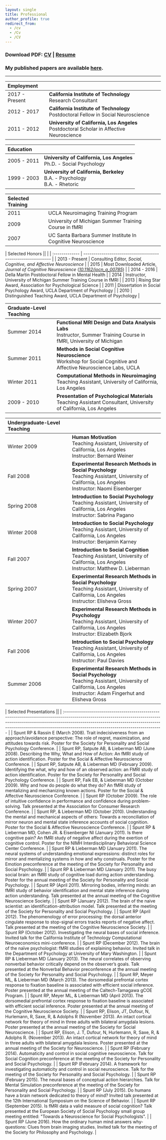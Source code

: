 ```yaml
---
layout: single
title: Professional
author_profile: true
redirect_from:
  - /cv
  - /Cv
  - /CV
---
```


### Download PDF: [CV](CV_BobSpunt.pdf)  |  [Resume](RESUME_BobSpunt.pdf)

### My published papers are available [here](/papers).

---

| Employment ||
| :-------------- | --------------------------------------------------------------------------------------------- |
| 2017 - Present  | **California Institute of Technology**<br>Research Consultant                                 |
| 2012 - 2017     | **California Institute of Technology**<br>Postdoctoral Fellow in Social Neuroscience          |
| 2011 - 2012     | **University of California, Los Angeles**<br>Postdoctoral Scholar in Affective Neuroscience   |

| Education ||
| :---------- | ------------------------------------------------------------------------------ |
| 2005 - 2011 | **University of California, Los Angeles**<br>Ph.D. - Social Psychology<br>      |
| 1999 - 2003 | **University of California, Berkeley**<br>B.A. - Psychology<br>B.A. - Rhetoric  |

| Selected Training ||
| :------------------------- | ------------------------------------------------------------- |
| 2011                       | UCLA Neuroimaging Training Program                            |
| 2009                       | University of Michigan Summer Training Course in fMRI         |
| 2007                       | UC Santa Barbara Summer Institute In Cognitive Neuroscience   |

| Selected Honors ||                                                                                                               |
| :-------------  | -------------------------------------------------------------                                                          |
| 2013 - Present  | Consulting Editor, *Social, Cognitive, and Affective Neuroscience*                                                     |
| 2015            | Most Downloaded Article, *Journal of Cognitive Neuroscience* ([*10.1162/jocn\_a\_00785*](https://10.1162/jocn_a_00785)) |
| 2014 - 2016     | Della Martin Postdoctoral Fellow in Mental Health                                                                      |
| 2014            | Instructor, University of Michigan Summer Training Course in fMRI                                                      |
| 2013            | Rising Star Award, Association for Psychological Science                                                               |
| 2011            | Dissertation in Social Psychology Award, UCLA Department of Psychology                                                 |
| 2010            | Distinguished Teaching Award, UCLA Department of Psychology                                                            |

| Graduate-Level Teaching ||
| :---------- | :--------------------------------------------------------------------------------------------------------------------- |
| Summer 2014 | **Functional MRI Design and Data Analysis Labs**<br>Instructor, Summer Training Course in fMRI, University of Michigan |
| Summer 2011 | **Methods in Social Cognitive Neuroscience**<br>Workshop for Social Cognitive and Affective Neuroscience Labs, UCLA    |
| Winter 2011 | **Computational Methods in Neuroimaging**<br>Teaching Assistant, University of California, Los Angeles                 |
| 2009 - 2010 | **Presentation of Psychological Materials**<br>Teaching Assistant Consultant, University of California, Los Angeles    |

| Undergraduate-Level Teaching ||
| :---------- | :------------------------------------------------------------------------------------------------------------------------------------------------------------------- |
| Winter 2009 | **Human Motivation**<br>Teaching Assistant, University of California, Los Angeles<br>Instructor: Bernard Weiner                                                      |
| Fall 2008   | **Experimental Research Methods in Social Psychology**<br>Teaching Assistant, University of California, Los Angeles<br>Instructor: Naomi Eisenberger                 |
| Spring 2008 | **Introduction to Social Psychology**<br>Teaching Assistant, University of California, Los Angeles<br>Instructor: Sabrina Pagano                                     |
| Winter 2008 | **Introduction to Social Psychology**<br>Teaching Assistant, University of California, Los Angeles<br>Instructor: Benjamin Karney                                    |
| Fall 2007   | **Introduction to Social Cognition**<br>Teaching Assistant, University of California, Los Angeles<br>Instructor: Matthew D. Lieberman                                |
| Spring 2007 | **Experimental Research Methods in Social Psychology**<br>Teaching Assistant, University of California, Los Angeles<br>Instructor: Elisheva Gross                    |
| Winter 2007 | **Experimental Research Methods in Psychology**<br>Teaching Assistant, University of California, Los Angeles<br>Instructor: Elizabeth Bjork                          |
| Fall 2006   | **Introduction to Social Psychology**<br>Teaching Assistant, University of California, Los Angeles<br>Instructor: Paul Davies                                        |
| Summer 2006 | **Experimental Research Methods in Social Psychology**<br>Teaching Assistant, University of California, Los Angeles<br>Instructor: Adam Fingerhut and Elisheva Gross |

| Selected Presentations ||
| :------------------------------------------------------------------------------------------------------------------------------------------------------------------------------------------------------------------------------------------------------------------------------------------- |
| Spunt RP & Rassin E (March 2008). Trait indecisiveness from an approach/avoidance perspective: The role of regret, maximization, and attitudes towards risk. Poster for the Society for Personality and Social Psychology Conference.                                                        |
| Spunt RP, Satpute AB, & Lieberman MD (June 2008). Describing the Why, What and How of Action: An fMRI study of action identification. Poster for the Social & Affective Neuroscience Conference.                                                                                             |
| Spunt RP, Satpute AB, & Lieberman MD (February 2009). Identifying the what, why and how of an observed action: an FMRI study of action identification. Poster for the Society for Personality and Social Psychology Conference.                                                              |
| Spunt RP, Falk EB, & Lieberman MD (October 2009). Why and how do people do what they do? An fMRI study of mentalizing and mechanizing known actions. Poster for the Social & Affective Neuroscience Conference.                                                                              |
| Spunt RP (October 2009). The role of intuitive confidence in performance and confidence during problem-solving. Talk presented at the Association for Consumer Research Conference.                                                                                                          |
| Spunt RP, & Lieberman MD (October 2010). Understanding the mental and mechanical aspects of others: Towards a reconciliation of mirror neuron and mental state inference accounts of social cognition. Poster for the Social & Affective Neuroscience Conference.                            |
| Spunt RP & Lieberman MD, Cohen JR. & Eisenberger NI (January 2011). Is there cognitive pain? An fMRI study of negative affect during the exertion of cognitive control. Poster for the NIMH Interdisciplinary Behavioral Science Center Conference.                                          |
| Spunt RP & Lieberman MD (January 2011). The neural systems of understanding emotional expressions: distinct roles for mirror and mentalizing systems in how and why construals. Poster for the Emotion preconference at the meeting of the Society for Personality and Social Psychology.    |
| Spunt RP & Lieberman MD (January 2011). The busy social brain: an fMRI study of cognitive load during action understanding. Poster for the annual meeting of the Society for Personality and Social Psychology.                                                                              |
| Spunt RP (April 2011). Mirroring bodies, inferring minds: an fMRI study of behavior identification and mental state inference during action understanding. Talk presented at the annual meeting of the Cognitive Neuroscience Society.                                                       |
| Spunt RP (January 2012). The brain of the naive scientist: an identification-attribution model. Talk presented at the meeting of the Society for Personality and Social Psychology.                                                                                                          |
| Spunt RP (April 2012). The phenomenology of error processing: the dorsal anterior cingulate response to stop-signal errors tracks reports of negative affect. Talk presented at the meeting of the Cognitive Neuroscience Society.                                                           |
| Spunt RP (October 2012). Investigating the neural bases of social inference. Invited talk for the California Institute of Technology Computational Neuroeconomics mini-conference.                                                                                                           |
| Spunt RP (December 2012). The brain of the naïve psychologist: fMRI studies of explaining behavior. Invited talk in the Department of Psychology at University of Mary Washington.                                                                                                           |
| Spunt RP & Lieberman MD (January 2013). The neural correlates of observing nonverbal behavior critically depend on the observer’s goals. Talk presented at the Nonverbal Behavior preconference at the annual meeting of the Society for Personality and Social Psychology.                  |
| Spunt RP, Meyer ML, & Lieberman MD (March 2013). The dorsomedial prefrontal cortex response to fixation baseline is associated with efficient social inference. Poster presented at the annual meeting of the Caltech-Tamagawa gCOE Program.                                                 |
| Spunt RP, Meyer ML, & Lieberman MD (April 2013). The dorsomedial prefrontal cortex response to fixation baseline is associated with efficient social inference. Poster presented at the annual meeting of the Cognitive Neuroscience Society.                                                |
| Spunt RP, Elison, JT, Dufour, N, Hurlemann, R, Saxe, R, & Adolphs R (November 2013). An intact cortical network for theory of mind in three adults with bilateral amygdala lesions. Poster presented at the annual meeting of the Society for Social Neuroscience.                           |
| Spunt RP, Elison, J. T, Dufour, N, Hurlemann, R, Saxe, R, & Adolphs R. (November 2013). An intact cortical network for theory of mind in three adults with bilateral amygdala lesions. Poster presented at the annual meeting of the Society for Neuroscience.                               |
| Spunt RP (February 2014). Automaticity and control in social cognitive neuroscience. Talk for Social Cognition preconference at the meeting of the Society for Personality and Social Psychology.                                                                                            |
| Spunt RP (February 2014). A framework for investigating automaticity and control in social neuroscience. Talk for the meeting of the Society for Personality and Social Psychology.                                                                                                          |
| Spunt RP (February 2015). The neural bases of conceptual action hierarchies. Talk for Mental Simulation preconference at the meeting of the Society for Personality and Social Psychology.                                                                                                   |
| Spunt RP (July 2015). Do humans have a brain network dedicated to theory of mind? Invited talk presented at the 12th International Symposium on the Science of Behavior.                                                                                                                     |
| Spunt RP (September 2015). Is fMRI data a valid measure of social cognition? Talk presented at the European Society of Social Psychology small group meeting entitled: "Towards a Neuroscience for Social Psychologists".                                                                    |
| Spunt RP (June 2016). How the ordinary human mind answers why-questions: Clues from brain imaging studies. Invited talk for the meeting of the Society for Philosophy and Psychology.                                                                                                        |
